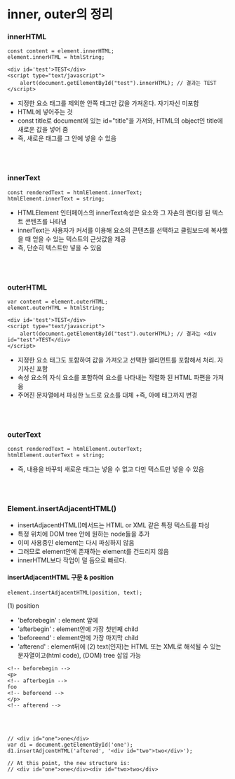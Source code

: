 # inner, outer의 정리

### innerHTML
~~~
const content = element.innerHTML;
element.innerHTML = htmlString;

<div id='test'>TEST</div>
<script type="text/javascript">
	alert(document.getElementById("test").innerHTML); // 결과는 TEST
</script>
~~~
+ 지정한 요소 태그를 제외한 안쪽 태그만 값을 가져온다. 자기자신 미포함
+ HTML에 넣어주는 것
+ const title로 document에 있는 id="title"을 가져와, HTML의 object인 title에 새로운 값을 넣어 줌
+ 즉, 새로운 태그를 그 안에 넣을 수 있음
<br/>
<br/>

### innerText
~~~
const renderedText = htmlElement.innerText;
htmlElement.innerText = string;
~~~
+ HTMLElement 인터페이스의 innerText속성은 요소와 그 자손의 렌더링 된 텍스트 콘텐츠를 나타냄
+ innerText는 사용자가 커서를 이용해 요소의 콘텐츠를 선택하고 클립보드에 복사했을 때 얻을 수 있는 텍스트의 근삿값을 제공
+ 즉, 단순히 텍스트만 넣을 수 있음
<br/>
<br/>

### outerHTML
~~~
var content = element.outerHTML;
element.outerHTML = htmlString;

<div id='test'>TEST</div>
<script type="text/javascript">
	alert(document.getElementById("test").outerHTML); // 결과는 <div id="test">TEST</div>
</script>
~~~
+ 지정한 요소 태그도 포함하여 값을 가져오고 선택한 엘리먼트를 포함해서 처리. 자기자신 포함
+ 속성 요소의 자식 요소를 포함하여 요소를 나타내는 직렬화 된 HTML 파편을 가져옴
+ 주어진 문자열에서 파싱한 노드로 요소를 대체
+즉, 아예 태그까지 변경
<br/>
<br/>

### outerText
~~~
const renderedText = htmlElement.outerText;
htmlElement.outerText = string;
~~~
+ 즉, 내용을 바꾸되 새로운 태그는 넣을 수 없고 다만 텍스트만 넣을 수 있음
<br/>
<br/>

### Element.insertAdjacentHTML()
+ insertAdjacentHTML()메서드는 HTML or XML 같은 특정 텍스트를 파싱
+ 특정 위치에 DOM tree 안에 원하는 node들을 추가
+ 이미 사용중인 element는 다시 파싱하지 않음
+ 그러므로 element안에 존재하는 element를 건드리지 않음
+ innerHTML보다 작업이 덜 듬으로 빠르다.

####  insertAdjacentHTML 구문 & position
~~~
element.insertAdjacentHTML(position, text);
~~~
(1) position
  + 'beforebegin' : element 앞에
  + 'afterbegin'  : element안에 가장 첫번째 child
  + 'beforeend'   : element안에 가장 마지막 child
  + 'afterend'    : element뒤에
(2) text(인자)는 HTML 또는 XML로 해석될 수 있는 문자열이고(html code), (DOM) tree 삽입 가능
~~~
<!-- beforebegin -->
<p>
<!-- afterbegin -->
foo
<!-- beforeend -->
</p>
<!-- afterend -->
~~~
<br/><br/>

~~~
// <div id="one">one</div>
var d1 = document.getElementById('one');
d1.insertAdjcentHTML('aftered', '<div id="two">two</div>');

// At this point, the new structure is:
// <div id="one">one</div><div id="two>two</div>
~~~
